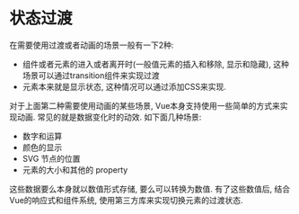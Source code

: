 # 状态过渡 

在需要使用过渡或者动画的场景一般有一下2种:

* 组件或者元素的进入或者离开时(一般值元素的插入和移除, 显示和隐藏), 这种场景可以通过transition组件来实现过渡
* 元素本来就是显示状态, 这种情况可以通过添加CSS来实现. 

对于上面第二种需要使用动画的某些场景, Vue本身支持使用一些简单的方式来实现动画. 常见的就是数据变化时的动效. 如下面几种场景: 

* 数字和运算
* 颜色的显示
* SVG 节点的位置
* 元素的大小和其他的 property

这些数据要么本身就以数值形式存储, 要么可以转换为数值. 有了这些数值后, 结合Vue的响应式和组件系统, 使用第三方库来实现切换元素的过渡状态. 